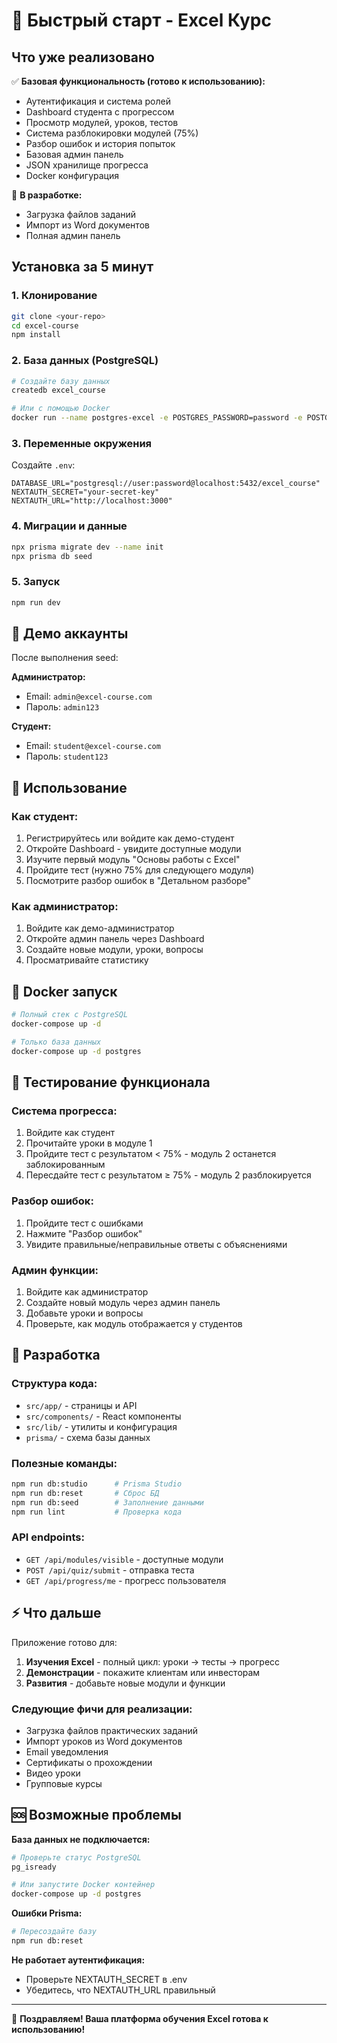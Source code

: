 # 🚀 Быстрый старт - Excel Курс

## Что уже реализовано

✅ **Базовая функциональность (готово к использованию):**
- Аутентификация и система ролей
- Dashboard студента с прогрессом
- Просмотр модулей, уроков, тестов
- Система разблокировки модулей (75%)
- Разбор ошибок и история попыток
- Базовая админ панель
- JSON хранилище прогресса
- Docker конфигурация

🔄 **В разработке:**
- Загрузка файлов заданий
- Импорт из Word документов
- Полная админ панель

## Установка за 5 минут

### 1. Клонирование
```bash
git clone <your-repo>
cd excel-course
npm install
```

### 2. База данных (PostgreSQL)
```bash
# Создайте базу данных
createdb excel_course

# Или с помощью Docker
docker run --name postgres-excel -e POSTGRES_PASSWORD=password -e POSTGRES_DB=excel_course -p 5432:5432 -d postgres:15
```

### 3. Переменные окружения
Создайте `.env`:
```env
DATABASE_URL="postgresql://user:password@localhost:5432/excel_course"
NEXTAUTH_SECRET="your-secret-key"
NEXTAUTH_URL="http://localhost:3000"
```

### 4. Миграции и данные
```bash
npx prisma migrate dev --name init
npx prisma db seed
```

### 5. Запуск
```bash
npm run dev
```

## 🎯 Демо аккаунты

После выполнения seed:

**Администратор:**
- Email: `admin@excel-course.com`
- Пароль: `admin123`

**Студент:**
- Email: `student@excel-course.com` 
- Пароль: `student123`

## 📱 Использование

### Как студент:
1. Регистрируйтесь или войдите как демо-студент
2. Откройте Dashboard - увидите доступные модули
3. Изучите первый модуль "Основы работы с Excel"
4. Пройдите тест (нужно 75% для следующего модуля)
5. Посмотрите разбор ошибок в "Детальном разборе"

### Как администратор:
1. Войдите как демо-администратор
2. Откройте админ панель через Dashboard
3. Создайте новые модули, уроки, вопросы
4. Просматривайте статистику

## 🐳 Docker запуск

```bash
# Полный стек с PostgreSQL
docker-compose up -d

# Только база данных
docker-compose up -d postgres
```

## 🧪 Тестирование функционала

### Система прогресса:
1. Войдите как студент
2. Прочитайте уроки в модуле 1
3. Пройдите тест с результатом < 75% - модуль 2 останется заблокированным
4. Пересдайте тест с результатом ≥ 75% - модуль 2 разблокируется

### Разбор ошибок:
1. Пройдите тест с ошибками
2. Нажмите "Разбор ошибок" 
3. Увидите правильные/неправильные ответы с объяснениями

### Админ функции:
1. Войдите как администратор
2. Создайте новый модуль через админ панель
3. Добавьте уроки и вопросы
4. Проверьте, как модуль отображается у студентов

## 🔧 Разработка

### Структура кода:
- `src/app/` - страницы и API
- `src/components/` - React компоненты
- `src/lib/` - утилиты и конфигурация
- `prisma/` - схема базы данных

### Полезные команды:
```bash
npm run db:studio      # Prisma Studio
npm run db:reset       # Сброс БД
npm run db:seed        # Заполнение данными
npm run lint           # Проверка кода
```

### API endpoints:
- `GET /api/modules/visible` - доступные модули
- `POST /api/quiz/submit` - отправка теста
- `GET /api/progress/me` - прогресс пользователя

## ⚡ Что дальше

Приложение готово для:
1. **Изучения Excel** - полный цикл: уроки → тесты → прогресс
2. **Демонстрации** - покажите клиентам или инвесторам
3. **Развития** - добавьте новые модули и функции

### Следующие фичи для реализации:
- Загрузка файлов практических заданий
- Импорт уроков из Word документов  
- Email уведомления
- Сертификаты о прохождении
- Видео уроки
- Групповые курсы

## 🆘 Возможные проблемы

**База данных не подключается:**
```bash
# Проверьте статус PostgreSQL
pg_isready

# Или запустите Docker контейнер
docker-compose up -d postgres
```

**Ошибки Prisma:**
```bash
# Пересоздайте базу
npm run db:reset
```

**Не работает аутентификация:**
- Проверьте NEXTAUTH_SECRET в .env
- Убедитесь, что NEXTAUTH_URL правильный

---

🎉 **Поздравляем! Ваша платформа обучения Excel готова к использованию!**